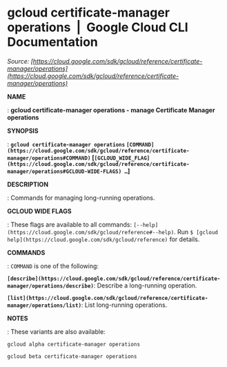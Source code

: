 # gcloud certificate-manager operations  |  Google Cloud CLI Documentation

*Source: [https://cloud.google.com/sdk/gcloud/reference/certificate-manager/operations](https://cloud.google.com/sdk/gcloud/reference/certificate-manager/operations)*

**NAME**

: **gcloud certificate-manager operations - manage Certificate Manager operations**

**SYNOPSIS**

: **`gcloud certificate-manager operations` `[COMMAND](https://cloud.google.com/sdk/gcloud/reference/certificate-manager/operations#COMMAND)` [`[GCLOUD_WIDE_FLAG](https://cloud.google.com/sdk/gcloud/reference/certificate-manager/operations#GCLOUD-WIDE-FLAGS) …`]**

**DESCRIPTION**

: Commands for managing long-running operations.

**GCLOUD WIDE FLAGS**

: These flags are available to all commands: `[--help](https://cloud.google.com/sdk/gcloud/reference#--help)`.
Run `$ [gcloud help](https://cloud.google.com/sdk/gcloud/reference)` for details.

**COMMANDS**

: ``COMMAND`` is one of the following:

**`[describe](https://cloud.google.com/sdk/gcloud/reference/certificate-manager/operations/describe)`**:
Describe a long-running operation.

**`[list](https://cloud.google.com/sdk/gcloud/reference/certificate-manager/operations/list)`**:
List long-running operations.

**NOTES**

: These variants are also available:

```
gcloud alpha certificate-manager operations
```

```
gcloud beta certificate-manager operations
```